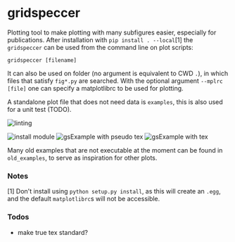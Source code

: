 # gridspeccer

Plotting tool to make plotting with many subfigures easier, especially for publications. 
After installation with `pip install . --local`[1] the `gridspeccer` can be used from the command line on plot scripts:
```
gridspeccer [filename]
```
It can also be used on folder (no argument is equivalent to CWD `.`), in which files that satisfy `fig*.py` are searched.
With the optional argument `--mplrc [file]` one can specify a matplotlibrc to be used for plotting.

A standalone plot file that does not need data is `examples`, this is also used for a unit test (TODO).

![linting](https://github.com/JulianGoeltz/gridspeccer/workflows/lint/badge.svg)

![install module](https://github.com/JulianGoeltz/gridspeccer/workflows/install%20module/badge.svg)
![gsExample with pseudo tex](https://github.com/JulianGoeltz/gridspeccer/workflows/gsExample%20with%20pseudo%20tex/badge.svg)
![gsExample with tex](https://github.com/JulianGoeltz/gridspeccer/workflows/gsExample%20with%20tex/badge.svg?branch=master)

Many old examples that are not executable at the moment can be found in `old_examples`, to serve as inspiration for other plots.


### Notes
[1] Don't install using `python setup.py install`, as this will create an `.egg`, and the default `matplotlibrc`s will not be accessible.

### Todos
* make true tex standard?

